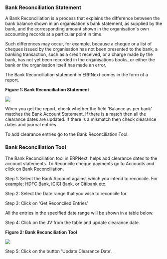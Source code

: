 ### Bank Reconciliation Statement

A Bank Reconciliation is a process that explains the difference between the
bank balance shown in an organisation's bank statement, as supplied by the
bank, and the corresponding amount shown in the organisation's own accounting
records at a particular point in time.  

Such differences may occur, for example, because a cheque or a list of cheques
issued by the organisation has not been presented to the bank, a banking
transaction, such as a credit received, or a charge made by the bank, has not
yet been recorded in the organisations books, or either the bank or the
organisation itself has made an error.

The Bank Reconciliation statement in ERPNext comes in the form of a report.

**Figure 1: Bank Reconciliation Statement**

![](files/bank-reconciliation-2.png)  

  

When you get the report, check whether the field 'Balance as per bank' matches
the Bank Account Statement. If there is a match then all the clearance dates
are updated. If there is a mismatch then check clearance dates and journal
entries.

To add clearance entries go to the Bank Reconciliation Tool.

### Bank Reconciliation Tool

The Bank Reconciliation tool in ERPNext, helps add clearance dates to the
account statements. To Reconcile cheque payments go to Accounts and click on
Bank Reconciliation.  

Step 1: Select the Bank Account against which you intend to reconcile. For
example; HDFC Bank, ICICI Bank, or Citibank etc.

Step 2: Select the Date range that you wish to reconcile for.

Step 3: Click on 'Get Reconciled Entries'

All the entries in the specified date range will be shown in a table below.

Step 4: Click on the JV from the table and update clearance date.

**Figure 2: Bank Reconciliation Tool**

![](files/bank-reconciliation-1.png)  

  

Step 5: Click on the button 'Update Clearance Date'.

  

  

  

  

